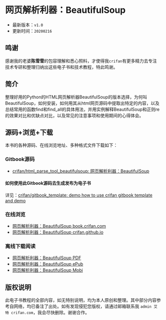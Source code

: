 # 网页解析利器：BeautifulSoup

* 最新版本：`v1.0`
* 更新时间：`20200216`

## 鸣谢

感谢我的老婆**陈雪雪**的包容理解和悉心照料，才使得我`crifan`有更多精力去专注技术专研和整理归纳出这些电子书和技术教程，特此鸣谢。

## 简介

整理好用的Python的HTML网页解析器BeautifulSoup的版本选择，为何叫BeautifulSoup，如何安装，如何用其从html网页源码中提取出特定的内容，以及总结常用的函数find和find_all的具体用法，并用实例解释BeautifulSoup和正则re的效果对比和优缺点对比，以及常见的注意事项和使用期间的心得体会。

## 源码+浏览+下载

本书的各种源码、在线浏览地址、多种格式文件下载如下：

### Gitbook源码

* [crifan/html_parse_tool_beautifulsoup: 网页解析利器：BeautifulSoup](https://github.com/crifan/html_parse_tool_beautifulsoup)

#### 如何使用此Gitbook源码去生成发布为电子书

详见：[crifan/gitbook_template: demo how to use crifan gitbook template and demo](https://github.com/crifan/gitbook_template)

### 在线浏览

* [网页解析利器：BeautifulSoup book.crifan.com](http://book.crifan.com/books/html_parse_tool_beautifulsoup/website)
* [网页解析利器：BeautifulSoup crifan.github.io](https://crifan.github.io/html_parse_tool_beautifulsoup/website)

### 离线下载阅读

* [网页解析利器：BeautifulSoup PDF](http://book.crifan.com/books/html_parse_tool_beautifulsoup/pdf/html_parse_tool_beautifulsoup.pdf)
* [网页解析利器：BeautifulSoup ePub](http://book.crifan.com/books/html_parse_tool_beautifulsoup/epub/html_parse_tool_beautifulsoup.epub)
* [网页解析利器：BeautifulSoup Mobi](http://book.crifan.com/books/html_parse_tool_beautifulsoup/mobi/html_parse_tool_beautifulsoup.mobi)

## 版权说明

此电子书教程的全部内容，如无特别说明，均为本人原创和整理。其中部分内容参考自网络，均已备注了出处。如有发现侵犯您版权，请通过邮箱联系我 `admin 艾特 crifan.com`，我会尽快删除。谢谢合作。